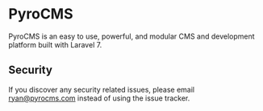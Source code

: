 # PyroCMS

PyroCMS is an easy to use, powerful, and modular CMS and development platform built with Laravel 7.

## Security

If you discover any security related issues, please email ryan@pyrocms.com instead of using the issue tracker.
